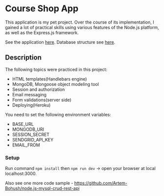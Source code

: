 # Course Shop App

  This application is my pet project. Over the course of its implementation, I gained a lot of practical skills using various features of the Node.js platform, as well as the Express.js framework.
  
See the application [here](https://mysterious-brushlands-67114.herokuapp.com/).
Database structure see [here](https://whimsical.com/2hvbHoswvCry7Wa3478Kqu).


## Description

The following topics were practiced in this project: 
- HTML templates(Handlebars engine)
- MongoDB, Mongoose object modeling tool
- Session and authorization
- Email messaging
- Form validations(server side)
- Deploying(Heroku)

You need to set the following environment variables:
- BASE_URL
- MONGODB_URI
- SESSION_SECRET
- SENDGRID_API_KEY
- EMAIL_FROM
    
### Setup
  Run command ```npm install``` then ```npm run dev``` -> open your browser at local localhost:3000.

Also see one more code sample - https://github.com/Artem-Bohush/node.js-mysql-crud-rest-api
